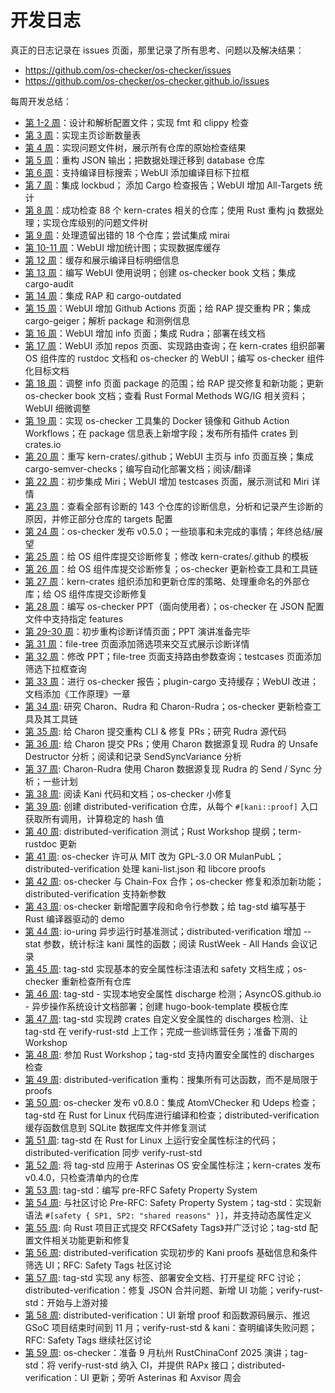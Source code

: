 # 开发日志

真正的日志记录在 issues 页面，那里记录了所有思考、问题以及解决结果：

* <https://github.com/os-checker/os-checker/issues>
* <https://github.com/os-checker/os-checker.github.io/issues>


每周开发总结：

- [第 1-2 周]：设计和解析配置文件；实现 fmt 和 clippy 检查
- [第 3 周]：实现主页诊断数量表
- [第 4 周]：实现问题文件树，展示所有仓库的原始检查结果
- [第 5 周]：重构 JSON 输出；把数据处理迁移到 database 仓库
- [第 6 周]：支持编译目标搜索；WebUI 添加编译目标下拉框
- [第 7 周]：集成 lockbud； 添加 Cargo 检查报告；WebUI 增加 All-Targets 统计
- [第 8 周]：成功检查 88 个 kern-crates 相关的仓库；使用 Rust 重构 jq 数据处理；实现仓库级别的问题文件树
- [第 9 周]：处理遗留出错的 18 个仓库；尝试集成 mirai
- [第 10-11 周]：WebUI 增加统计图；实现数据库缓存
- [第 12 周]：缓存和展示编译目标明细信息
- [第 13 周]：编写 WebUI 使用说明；创建 os-checker book 文档；集成 cargo-audit
- [第 14 周]：集成 RAP 和 cargo-outdated
- [第 15 周]：WebUI 增加 Github Actions 页面；给 RAP 提交重构 PR；集成 cargo-geiger；解析 package 和测例信息
- [第 16 周]：WebUI 增加 info 页面；集成 Rudra；部署在线文档
- [第 17 周]：WebUI 添加 repos 页面、实现路由查询；在 kern-crates 组织部署 OS 组件库的 rustdoc 文档和 os-checker 的 WebUI；编写 os-checker 组件化目标文档
- [第 18 周]：调整 info 页面 package 的范围；给 RAP 提交修复和新功能；更新 os-checker book 文档；查看 Rust Formal Methods WG/IG 相关资料；WebUI 细微调整
- [第 19 周]：实现 os-checker 工具集的 Docker 镜像和 Github Action Workflows；在 package 信息表上新增字段；发布所有插件 crates 到 crates.io
- [第 20 周]：重写 kern-crates/.github；WebUI 主页与 info 页面互换；集成 cargo-semver-checks；编写自动化部署文档；阅读/翻译
- [第 22 周]：初步集成 Miri；WebUI 增加 testcases 页面，展示测试和 Miri 详情
- [第 23 周]：查看全部有诊断的 143 个仓库的诊断信息，分析和记录产生诊断的原因，并修正部分仓库的 targets 配置
- [第 24 周]：os-checker 发布 v0.5.0；一些琐事和未完成的事情；年终总结/展望
- [第 25 周]：给 OS 组件库提交诊断修复；修改 kern-crates/.github 的模板
- [第 26 周]：给 OS 组件库提交诊断修复；os-checker 更新检查工具和工具链
- [第 27 周]：kern-crates 组织添加和更新仓库的策略、处理重命名的外部仓库；给 OS 组件库提交诊断修复
- [第 28 周]：编写 os-checker PPT（面向使用者）；os-checker 在 JSON 配置文件中支持指定 features
- [第 29-30 周]：初步重构诊断详情页面；PPT 演讲准备完毕
- [第 31 周]：file-tree 页面添加筛选项来交互式展示诊断详情
- [第 32 周]：修改 PPT；file-tree 页面支持路由参数查询；testcases 页面添加筛选下拉框查询
- [第 33 周]：进行 os-checker 报告；plugin-cargo 支持缓存；WebUI 改进；文档添加《工作原理》一章
- [第 34 周]: 研究 Charon、Rudra 和 Charon-Rudra；os-checker 更新检查工具及其工具链
- [第 35 周]: 给 Charon 提交重构 CLI & 修复 PRs；研究 Rudra 源代码
- [第 36 周]: 给 Charon 提交 PRs；使用 Charon 数据源复现 Rudra 的 Unsafe Destructor 分析；阅读和记录 SendSyncVariance 分析
- [第 37 周]: Charon-Rudra 使用 Charon 数据源复现 Rudra 的 Send / Sync 分析；一些计划
- [第 38 周]: 阅读 Kani 代码和文档；os-checker 小修复
- [第 39 周]: 创建 distributed-verification 仓库，从每个 `#[kani::proof]` 入口获取所有调用，计算稳定的 hash 值
- [第 40 周]: distributed-verification 测试；Rust Workshop 提纲；term-rustdoc 更新
- [第 41 周]: os-checker 许可从 MIT 改为 GPL-3.0 OR MulanPubL；distributed-verification 处理 kani-list.json 和 libcore proofs
- [第 42 周]: os-checker 与 Chain-Fox 合作；os-checker 修复和添加新功能；distributed-verification 支持新参数
- [第 43 周]: os-checker 新增配置字段和命令行参数；给 tag-std 编写基于 Rust 编译器驱动的 demo
- [第 44 周]: io-uring 异步运行时基准测试；distributed-verification 增加 --stat 参数，统计标注 kani 属性的函数；阅读 RustWeek - All Hands 会议记录
- [第 45 周]: tag-std 实现基本的安全属性标注语法和 safety 文档生成；os-checker 重新检查所有仓库
- [第 46 周]: tag-std - 实现本地安全属性 discharge 检测；AsyncOS.github.io - 异步操作系统设计文档部署；创建 hugo-book-template 模板仓库
- [第 47 周]: tag-std 实现跨 crates 自定义安全属性的 discharges 检测、让 tag-std 在 verify-rust-std 上工作；完成一些训练营任务；准备下周的 Workshop
- [第 48 周]: 参加 Rust Workshop；tag-std 支持内置安全属性的 discharges 检查
- [第 49 周]: distributed-verification 重构：搜集所有可达函数，而不是局限于 proofs
- [第 50 周]: os-checker 发布 v0.8.0：集成 AtomVChecker 和 Udeps 检查；tag-std 在 Rust for Linux 代码库进行编译和检查；distributed-verification 缓存函数信息到 SQLite 数据库文件并修复测试
- [第 51 周]: tag-std 在 Rust for Linux 上运行安全属性标注的代码；distributed-verification 同步 verify-rust-std
- [第 52 周]: 将 tag-std 应用于 Asterinas OS 安全属性标注；kern-crates 发布 v0.4.0，只检查清单内的仓库
- [第 53 周]: tag-std：编写 pre-RFC Safety Property System
- [第 54 周]: 与社区讨论 Pre-RFC: Safety Property System；tag-std：实现新语法 `#[safety { SP1, SP2: "shared reasons" }]`，并支持动态属性定义
- [第 55 周]: 向 Rust 项目正式提交 RFC《Safety Tags》并广泛讨论；tag-std 配置文件相关功能更新和修复
- [第 56 周]: distributed-verification 实现初步的 Kani proofs 基础信息和条件筛选 UI；RFC: Safety Tags 社区讨论
- [第 57 周]: tag-std 实现 any 标签、部署安全文档、打开星绽 RFC 讨论；distributed-verification：修复 JSON 合并问题、新增 UI 功能；verify-rust-std：开始与上游对接
- [第 58 周]: distributed-verification：UI 新增 proof 和函数源码展示、推迟 GSoC 项目结束时间到 11 月；verify-rust-std & kani：查明编译失败问题；RFC: Safety Tags 继续社区讨论
- [第 59 周]: os-checker：准备 9 月杭州 RustChinaConf 2025 演讲；tag-std：将 verify-rust-std 纳入 CI，并提供 RAPx 接口；distributed-verification：UI 更新；旁听 Asterinas 和 Axvisor 周会

[第 1-2 周]: https://github.com/os-checker/os-checker/blob/3fdf88db57403949f95c3034608481d64db80764/assets/development-logs.md
[第 3 周]: https://github.com/os-checker/os-checker/discussions/15
[第 4 周]: https://github.com/os-checker/os-checker/discussions/20
[第 5 周]: https://github.com/os-checker/os-checker/discussions/24
[第 6 周]: https://github.com/os-checker/os-checker/discussions/32
[第 7 周]: https://github.com/os-checker/os-checker/discussions/41
[第 8 周]: https://github.com/os-checker/os-checker/discussions/66
[第 9 周]: https://github.com/os-checker/os-checker/discussions/90
[第 10-11 周]: https://github.com/os-checker/os-checker/discussions/104
[第 12 周]: https://github.com/os-checker/os-checker/discussions/121
[第 13 周]: https://github.com/os-checker/os-checker/discussions/136
[第 14 周]: https://github.com/os-checker/os-checker/discussions/145
[第 15 周]: https://github.com/os-checker/os-checker/discussions/159
[第 16 周]: https://github.com/os-checker/os-checker/discussions/163
[第 17 周]: https://github.com/os-checker/os-checker/discussions/164
[第 18 周]: https://github.com/os-checker/os-checker/discussions/170
[第 19 周]: https://github.com/os-checker/os-checker/discussions/185
[第 20 周]: https://github.com/os-checker/os-checker/discussions/189
[第 22 周]: https://github.com/os-checker/os-checker/discussions/193
[第 23 周]: https://github.com/os-checker/os-checker/discussions/225
[第 24 周]: https://github.com/os-checker/os-checker/discussions/249
[第 25 周]: https://github.com/os-checker/os-checker/discussions/255
[第 26 周]: https://github.com/os-checker/os-checker/discussions/263
[第 27 周]: https://github.com/os-checker/os-checker/discussions/265
[第 28 周]: https://github.com/os-checker/os-checker/discussions/270
[第 29-30 周]: https://github.com/os-checker/os-checker/discussions/278
[第 31 周]: https://github.com/os-checker/os-checker/discussions/284
[第 32 周]: https://github.com/os-checker/os-checker/discussions/287
[第 33 周]: https://github.com/os-checker/os-checker/discussions/291
[第 34 周]: https://github.com/os-checker/os-checker/discussions/301
[第 35 周]: https://github.com/os-checker/os-checker/discussions/302
[第 36 周]: https://github.com/os-checker/os-checker/discussions/303
[第 37 周]: https://github.com/os-checker/os-checker/discussions/304
[第 38 周]: https://github.com/os-checker/os-checker/discussions/308
[第 39 周]: https://github.com/os-checker/os-checker/discussions/309
[第 40 周]: https://github.com/os-checker/os-checker/discussions/310
[第 41 周]: https://github.com/os-checker/os-checker/discussions/316
[第 42 周]: https://github.com/os-checker/os-checker/discussions/339
[第 43 周]: https://github.com/os-checker/os-checker/discussions/357
[第 44 周]: https://github.com/os-checker/os-checker/discussions/359
[第 45 周]: https://github.com/os-checker/os-checker/discussions/364
[第 46 周]: https://github.com/os-checker/os-checker/discussions/365
[第 47 周]: https://github.com/os-checker/os-checker/discussions/367
[第 48 周]: https://github.com/os-checker/os-checker/discussions/368
[第 49 周]: https://github.com/os-checker/os-checker/discussions/369
[第 50 周]: https://github.com/os-checker/os-checker/discussions/378
[第 51 周]: https://github.com/os-checker/os-checker/discussions/379
[第 52 周]: https://github.com/os-checker/os-checker/discussions/381
[第 53 周]: https://github.com/os-checker/os-checker/discussions/382
[第 54 周]: https://github.com/os-checker/os-checker/discussions/383
[第 55 周]: https://github.com/os-checker/os-checker/discussions/384
[第 56 周]: https://github.com/os-checker/os-checker/discussions/385
[第 57 周]: https://github.com/os-checker/os-checker/discussions/386
[第 58 周]: https://github.com/os-checker/os-checker/discussions/387
[第 59 周]: https://github.com/os-checker/os-checker/discussions/388
